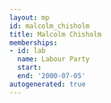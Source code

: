 ```yaml
---
layout: mp
id: malcolm_chisholm
title: Malcolm Chisholm
memberships:
- id: lab
  name: Labour Party
  start: 
  end: '2000-07-05'
autogenerated: true
---
```

